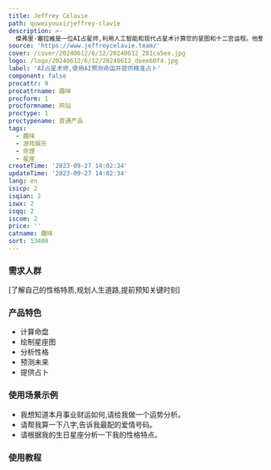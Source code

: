 ```yaml
---
title: Jeffrey Célavie
path: quweiyouxi/jeffrey-clavie
description: >-
  傑弗里·塞拉維是一位AI占星师,利用人工智能和现代占星术计算您的星图和十二宫运程。他整合了西方、印度和中国的占星系统,根据行星位置为您的独特星座性格提供关键生活时刻的指引。跟随塞拉維探索宇宙奥秘,发现属于您的星运密码!
source: 'https://www.jeffreycelavie.team/'
cover: /cover/20240612/6/12/20240612_281ca5ee.jpg
logo: /logo/20240612/6/12/20240612_deee60f4.jpg
label: 'AI占星术师,使用AI预测命运并提供精准占卜'
component: false
procattr: 9
procattrname: 趣味
procform: 1
procformname: 网站
proctype: 1
proctypename: 普通产品
tags:
  - 趣味
  - 游戏娱乐
  - 命理
  - 星座
createTime: '2023-09-27 14:02:34'
updateTime: '2023-09-27 14:02:34'
lang: en
isicp: 2
isqian: 2
iswx: 2
isqq: 2
iscom: 2
price: ''
catname: 趣味
sort: 13409
---
```




### 需求人群
[了解自己的性格特质,规划人生道路,提前预知关键时刻]

### 产品特色
- 计算命盘
- 绘制星座图
- 分析性格
- 预测未来
- 提供占卜

### 使用场景示例
- 我想知道本月事业财运如何,请给我做一个运势分析。
- 请帮我算一下八字,告诉我最配的爱情号码。
- 请根据我的生日星座分析一下我的性格特点。

### 使用教程


  
